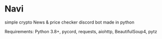# Navi
simple crypto News & price checker discord bot made in python


Requirements:
Python 3.8+,
pycord,
requests,
aiohttp,
BeautifulSoup4,
pytz
